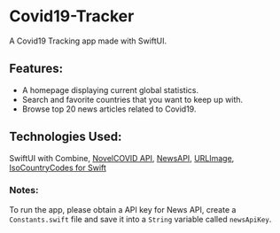 # Covid19-Tracker

A Covid19 Tracking app made with SwiftUI.

## Features:
* A homepage displaying current global statistics.
* Search and favorite countries that you want to keep up with.
* Browse top 20 news articles related to Covid19.

## Technologies Used:
SwiftUI with Combine, [NovelCOVID API](https://github.com/NovelCovid/API), [NewsAPI](https://newsapi.org/), [URLImage](https://github.com/dmytro-anokhin/url-image), [IsoCountryCodes for Swift](https://github.com/funky-monkey/IsoCountryCodes)

### Notes:
To run the app, please obtain a API key for News API, create a `Constants.swift` file and save it into a `String` variable called `newsApiKey`.
